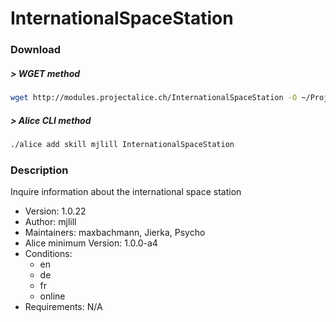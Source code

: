 # InternationalSpaceStation

### Download

##### > WGET method
```bash
wget http://modules.projectalice.ch/InternationalSpaceStation -O ~/ProjectAlice/system/skillInstallTickets/InternationalSpaceStation.install
```

##### > Alice CLI method
```bash
./alice add skill mjlill InternationalSpaceStation
```

### Description
Inquire information about the international space station

- Version: 1.0.22
- Author: mjlill
- Maintainers: maxbachmann, Jierka, Psycho
- Alice minimum Version: 1.0.0-a4
- Conditions:
  - en
  - de
  - fr
  - online
- Requirements: N/A

